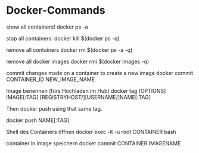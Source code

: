 # Docker-Commands

show all containers!
docker ps -a

stop all containers:
docker kill $(docker ps -q)

remove all containers
docker rm $(docker ps -a -q)

remove all docker images
docker rmi $(docker images -q)

commit changes made on a container to create a new image
docker commit CONTAINER_ID NEW_IMAGE_NAME

Image benennen (fürs Hochladen im Hub)
docker tag [OPTIONS] IMAGE[:TAG] [REGISTRYHOST/][USERNAME/]NAME[:TAG]

Then docker push using that same tag.

docker push NAME[:TAG]

Shell des Containers öffnen
docker exec -it -u root CONTAINER bash

container in image speichern
docker commit CONTAINER IMAGENAME
